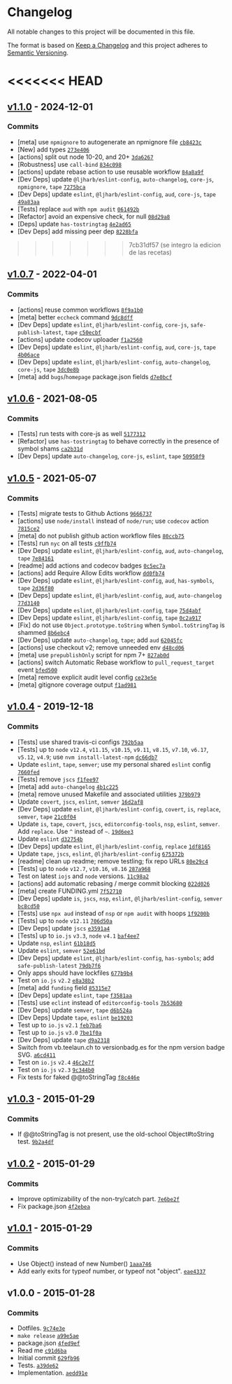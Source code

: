 # Changelog

All notable changes to this project will be documented in this file.

The format is based on [Keep a Changelog](https://keepachangelog.com/en/1.0.0/)
and this project adheres to [Semantic Versioning](https://semver.org/spec/v2.0.0.html).

<<<<<<< HEAD
=======
## [v1.1.0](https://github.com/inspect-js/is-number-object/compare/v1.0.7...v1.1.0) - 2024-12-01

### Commits

- [meta] use `npmignore` to autogenerate an npmignore file [`cb8423c`](https://github.com/inspect-js/is-number-object/commit/cb8423cd42bded7c9321e785a97c5305c2706b02)
- [New] add types [`273e406`](https://github.com/inspect-js/is-number-object/commit/273e4063e786210ce135237f1232630eecc22a88)
- [actions] split out node 10-20, and 20+ [`3da6267`](https://github.com/inspect-js/is-number-object/commit/3da6267437bbc8d8322abc231f6fbcdbdce1b9b4)
- [Robustness] use `call-bind` [`834c098`](https://github.com/inspect-js/is-number-object/commit/834c09801d923ddf638585a94020b7c3b3cec3dc)
- [actions] update rebase action to use reusable workflow [`84a8a9f`](https://github.com/inspect-js/is-number-object/commit/84a8a9f61b1e098cba7d2603d98c06fc96b60d60)
- [Dev Deps] update `@ljharb/eslint-config`, `auto-changelog`, `core-js`, `npmignore`, `tape` [`7275bca`](https://github.com/inspect-js/is-number-object/commit/7275bcad3910fe3073ca960fdb8018904f4eb5a0)
- [Dev Deps] update `eslint`, `@ljharb/eslint-config`, `aud`, `core-js`, `tape` [`49a83aa`](https://github.com/inspect-js/is-number-object/commit/49a83aa830081afcbeae32adcd853f19202acc89)
- [Tests] replace `aud` with `npm audit` [`061492b`](https://github.com/inspect-js/is-number-object/commit/061492b782012e0d58714bdf8a1423910d6ea49a)
- [Refactor] avoid an expensive check, for null [`08d29a8`](https://github.com/inspect-js/is-number-object/commit/08d29a8442f5340eedc3817eddd8d1f4bfd02be2)
- [Deps] update `has-tostringtag` [`4e2ad65`](https://github.com/inspect-js/is-number-object/commit/4e2ad656b23fcfdc3fe8979c7865f501f49c4704)
- [Dev Deps] add missing peer dep [`8228bfa`](https://github.com/inspect-js/is-number-object/commit/8228bfa94317d0cd5a5e880991cb3c0f0c5e119b)

>>>>>>> 7cb31df57 (se integro la edicion de las recetas)
## [v1.0.7](https://github.com/inspect-js/is-number-object/compare/v1.0.6...v1.0.7) - 2022-04-01

### Commits

- [actions] reuse common workflows [`8f9a1b0`](https://github.com/inspect-js/is-number-object/commit/8f9a1b040a435a5c5d12150952d0e6f96d4f713a)
- [meta] better `eccheck` command [`9dc8dff`](https://github.com/inspect-js/is-number-object/commit/9dc8dff273e4d0b954fd4f2a2eacc849d321b646)
- [Dev Deps] update `eslint`, `@ljharb/eslint-config`, `core-js`, `safe-publish-latest`, `tape` [`c50ecbf`](https://github.com/inspect-js/is-number-object/commit/c50ecbfc7577c69324fca4d2b40dd354c5156be9)
- [actions] update codecov uploader [`f1a2560`](https://github.com/inspect-js/is-number-object/commit/f1a2560d4a996abea90f7a792069a35359869b67)
- [Dev Deps] update `eslint`, `@ljharb/eslint-config`, `aud`, `core-js`, `tape` [`4b06ace`](https://github.com/inspect-js/is-number-object/commit/4b06aceeba2ebf0887af020aa89caad8950e5f47)
- [Dev Deps] update `eslint`, `@ljharb/eslint-config`, `auto-changelog`, `core-js`, `tape` [`3dc0e8b`](https://github.com/inspect-js/is-number-object/commit/3dc0e8b0fcc96a9bc9936e9a62a523fe67bafca5)
- [meta] add `bugs`/`homepage` package.json fields [`d7e0bcf`](https://github.com/inspect-js/is-number-object/commit/d7e0bcf1fe1b4a48d6500266c8b4058c854fecba)

## [v1.0.6](https://github.com/inspect-js/is-number-object/compare/v1.0.5...v1.0.6) - 2021-08-05

### Commits

- [Tests] run tests with core-js as well [`5177312`](https://github.com/inspect-js/is-number-object/commit/51773120b18e27bfe8a3bd228ef2e21f5802f338)
- [Refactor] use `has-tostringtag` to behave correctly in the presence of symbol shams [`ca2b31d`](https://github.com/inspect-js/is-number-object/commit/ca2b31d81c5d7d9b11e812dee58cd627a6d634e2)
- [Dev Deps] update `auto-changelog`, `core-js`, `eslint`, `tape` [`50950f9`](https://github.com/inspect-js/is-number-object/commit/50950f962a4b1188c478f6034194d7eb4314c884)

## [v1.0.5](https://github.com/inspect-js/is-number-object/compare/v1.0.4...v1.0.5) - 2021-05-07

### Commits

- [Tests] migrate tests to Github Actions [`9666737`](https://github.com/inspect-js/is-number-object/commit/96667372f8e36f70516218f86318f957f8c175ad)
- [actions] use `node/install` instead of `node/run`; use `codecov` action [`7815ce2`](https://github.com/inspect-js/is-number-object/commit/7815ce21cb5662c2d1651b3ec302f186aa8a016b)
- [meta] do not publish github action workflow files [`80ccb75`](https://github.com/inspect-js/is-number-object/commit/80ccb7509f91732675b018cc1a636d649a92889e)
- [Tests] run `nyc` on all tests [`c9ffb74`](https://github.com/inspect-js/is-number-object/commit/c9ffb74443690ef22f9aa7dd35855fd1e3be5184)
- [Dev Deps] update `eslint`, `@ljharb/eslint-config`, `aud`, `auto-changelog`, `tape` [`7e84161`](https://github.com/inspect-js/is-number-object/commit/7e84161d089c87ef42e3639ac1889642624ebd28)
- [readme] add actions and codecov badges [`0c5ec7a`](https://github.com/inspect-js/is-number-object/commit/0c5ec7aa87dac27bdcda2365124c3aa0ccf9c278)
- [actions] add Require Allow Edits workflow [`dd0fb74`](https://github.com/inspect-js/is-number-object/commit/dd0fb74b2ecb630ea7778a6f06dcc017323a3c1d)
- [Dev Deps] update `eslint`, `@ljharb/eslint-config`, `aud`, `has-symbols`, `tape` [`2d36f80`](https://github.com/inspect-js/is-number-object/commit/2d36f809a7b9896958b0b0f3b69be0067caedb45)
- [Dev Deps] update `eslint`, `@ljharb/eslint-config`, `aud`, `auto-changelog` [`77d3140`](https://github.com/inspect-js/is-number-object/commit/77d3140557d483e467ce070b21bf384e9a7562d5)
- [Dev Deps] update `eslint`, `@ljharb/eslint-config`, `tape` [`75d4abf`](https://github.com/inspect-js/is-number-object/commit/75d4abf34168e69d73f621c696a16179ddc0873c)
- [Dev Deps] update `eslint`, `@ljharb/eslint-config`, `tape` [`0c2a917`](https://github.com/inspect-js/is-number-object/commit/0c2a917e4802b102888759fad912bd9faa5587f7)
- [Fix] do not use `Object.prototype.toString` when `Symbol.toStringTag` is shammed [`8b6ebc4`](https://github.com/inspect-js/is-number-object/commit/8b6ebc489db14a0c369214e081413f326fc0d598)
- [Dev Deps] update `auto-changelog`, `tape`; add `aud` [`62045fc`](https://github.com/inspect-js/is-number-object/commit/62045fcaddb9e4d3ef81068e99d07d21cd62023b)
- [actions] use checkout v2; remove unneeded env [`d48cd06`](https://github.com/inspect-js/is-number-object/commit/d48cd06720ea71f278a6d35c6f0a8ec04242a58f)
- [meta] use `prepublishOnly` script for npm 7+ [`827ab0d`](https://github.com/inspect-js/is-number-object/commit/827ab0d52d25f46d232ae7442ece270dec2de1df)
- [actions] switch Automatic Rebase workflow to `pull_request_target` event [`bfed500`](https://github.com/inspect-js/is-number-object/commit/bfed500e6cc3cd3b9e7ffea78429c59857035791)
- [meta] remove explicit audit level config [`ce23e5e`](https://github.com/inspect-js/is-number-object/commit/ce23e5e49fbebe190267d8c99ddfd880a963b7ee)
- [meta] gitignore coverage output [`f1ad981`](https://github.com/inspect-js/is-number-object/commit/f1ad98106549c1c88322d8cb206068ea4c5bd424)

## [v1.0.4](https://github.com/inspect-js/is-number-object/compare/v1.0.3...v1.0.4) - 2019-12-18

### Commits

- [Tests] use shared travis-ci configs [`792b5aa`](https://github.com/inspect-js/is-number-object/commit/792b5aa5e7313ddf5507f7283bb7d5d5c646b11b)
- [Tests] up to `node` `v12.4`, `v11.15`, `v10.15`, `v9.11`, `v8.15`, `v7.10`, `v6.17`, `v5.12`, `v4.9`; use `nvm install-latest-npm` [`dc66db7`](https://github.com/inspect-js/is-number-object/commit/dc66db7dd1eca0263f6602597eb40601519e912e)
- Update `eslint`, `tape`, `semver`; use my personal shared `eslint` config [`7660fed`](https://github.com/inspect-js/is-number-object/commit/7660fed03a7060eb5c91e74b9a17303d4fac1056)
- [Tests] remove `jscs` [`f1fee97`](https://github.com/inspect-js/is-number-object/commit/f1fee97423478bcc653c844fadda55138d9b9a54)
- [meta] add `auto-changelog` [`4b1c225`](https://github.com/inspect-js/is-number-object/commit/4b1c2253770eb18761a1e8b157772028d6f742c4)
- [meta] remove unused Makefile and associated utilities [`379b979`](https://github.com/inspect-js/is-number-object/commit/379b9793d9c61d7889e53bd9de9578dca9964ebc)
- Update `covert`, `jscs`, `eslint`, `semver` [`16d2af8`](https://github.com/inspect-js/is-number-object/commit/16d2af82a6c93aee614f7a4b2c468411c743e95f)
- [Dev Deps] update `eslint`, `@ljharb/eslint-config`, `covert`, `is`, `replace`, `semver`, `tape` [`21c0f04`](https://github.com/inspect-js/is-number-object/commit/21c0f0431984b87443c6acb9f003368feb7b4368)
- Update `is`, `tape`, `covert`, `jscs`, `editorconfig-tools`, `nsp`, `eslint`, `semver`. Add `replace`. Use `^` instead of `~`. [`19d6ee3`](https://github.com/inspect-js/is-number-object/commit/19d6ee3a3d4a87764d57316804fd8b882ba5197c)
- Update `eslint` [`d32754b`](https://github.com/inspect-js/is-number-object/commit/d32754bcca0033e01eba531c4353d1239e992203)
- [Dev Deps] update `eslint`, `@ljharb/eslint-config`, `replace` [`1df8165`](https://github.com/inspect-js/is-number-object/commit/1df8165dd63d9f2f78ccb78e905d0a6b3e302884)
- Update `tape`, `jscs`, `eslint`, `@ljharb/eslint-config` [`675372b`](https://github.com/inspect-js/is-number-object/commit/675372b115fb20b5034f40bcbb5560c6c0512746)
- [readme] clean up readme; remove testling; fix repo URLs [`80e29c4`](https://github.com/inspect-js/is-number-object/commit/80e29c4d6d0811fc361e95ee83b81280bf3ae3f5)
- [Tests] up to `node` `v12.7`, `v10.16`, `v8.16` [`287a968`](https://github.com/inspect-js/is-number-object/commit/287a9687b1fc3d091ec231c06f19a19ff7b0e8f6)
- Test on latest `iojs` and `node` versions. [`11c98a2`](https://github.com/inspect-js/is-number-object/commit/11c98a23b232cb21c7daab797fd63875c2970681)
- [actions] add automatic rebasing / merge commit blocking [`022d026`](https://github.com/inspect-js/is-number-object/commit/022d026129df445f239ba2ecd8d47a2786242d75)
- [meta] create FUNDING.yml [`7f52710`](https://github.com/inspect-js/is-number-object/commit/7f527107168aad7108b7c262d295dcf44e03214d)
- [Dev Deps] update `is`, `jscs`, `nsp`, `eslint`, `@ljharb/eslint-config`, `semver` [`bc8cd50`](https://github.com/inspect-js/is-number-object/commit/bc8cd508fe4440168f9b049be3ddf93c56c06c49)
- [Tests] use `npx aud` instead of `nsp` or `npm audit` with hoops [`1f9200b`](https://github.com/inspect-js/is-number-object/commit/1f9200b7c56840dc23eeeca5d0ee4f64a0446e08)
- [Tests] up to `node` `v12.11` [`706d50a`](https://github.com/inspect-js/is-number-object/commit/706d50a779b90feb3f4d2ae88d8189d19b913073)
- [Dev Deps] update `jscs` [`e3591a4`](https://github.com/inspect-js/is-number-object/commit/e3591a445b1af25d46632eafea51efa07b4eb6dc)
- [Tests] up to `io.js` `v3.3`, `node` `v4.1` [`baf4ee7`](https://github.com/inspect-js/is-number-object/commit/baf4ee749fb65ec12e9cab102e77aa0e14312109)
- Update `nsp`, `eslint` [`61b18d5`](https://github.com/inspect-js/is-number-object/commit/61b18d5b44542fddf4950534d506b20d8c8b1f44)
- Update `eslint`, `semver` [`52e61bd`](https://github.com/inspect-js/is-number-object/commit/52e61bd4334c0a1afacd147fd0bc1e2c1be10df5)
- [Dev Deps] update `eslint`, `@ljharb/eslint-config`, `has-symbols`; add `safe-publish-latest` [`79db7f6`](https://github.com/inspect-js/is-number-object/commit/79db7f610d2bcf5f0d6e8ca834f7402504101072)
- Only apps should have lockfiles [`677b9b4`](https://github.com/inspect-js/is-number-object/commit/677b9b4fb6ad9d7b984cb0f89c8b5a6df143b29a)
- Test on `io.js` `v2.2` [`e8a38b2`](https://github.com/inspect-js/is-number-object/commit/e8a38b2fe73b841b0ed55d9f60573d460a4f2a62)
- [meta] add `funding` field [`85315e7`](https://github.com/inspect-js/is-number-object/commit/85315e75c119a2aef70a766f2ddc1079b64d006b)
- [Dev Deps] update `eslint`, `tape` [`f3581aa`](https://github.com/inspect-js/is-number-object/commit/f3581aaea310546f6ee4612990468d39f058d320)
- [Tests] use `eclint` instead of `editorconfig-tools` [`7b53680`](https://github.com/inspect-js/is-number-object/commit/7b5368071000eb1c715aeeee5ff47ffdbee9fe5c)
- [Dev Deps] update `semver`, `tape` [`d6b524a`](https://github.com/inspect-js/is-number-object/commit/d6b524ac2e8c0240c436cbe8828671e383d51fd5)
- [Dev Deps] Update `tape`, `eslint` [`be19203`](https://github.com/inspect-js/is-number-object/commit/be19203dee0aa70ff8f09823bf880a38b824e1ed)
- Test up to `io.js` `v2.1` [`feb7ba6`](https://github.com/inspect-js/is-number-object/commit/feb7ba63a0816f1d36419ce240f96e9b4e4c90ba)
- Test up to `io.js` `v3.0` [`7be1f0a`](https://github.com/inspect-js/is-number-object/commit/7be1f0a25dc59b6606be9ee1ace38cb7039a59d2)
- [Dev Deps] update `tape` [`d9a2318`](https://github.com/inspect-js/is-number-object/commit/d9a2318bc82477e9321e961def11e28d364e5562)
- Switch from vb.teelaun.ch to versionbadg.es for the npm version badge SVG. [`a6cd411`](https://github.com/inspect-js/is-number-object/commit/a6cd411c6bd92691a48b52683afce584c2c6b21b)
- Test on `io.js` `v2.4` [`46c2e7f`](https://github.com/inspect-js/is-number-object/commit/46c2e7f2ce8ad7f8ab3c1da827d93fc2780eff06)
- Test on `io.js` `v2.3` [`9c344b0`](https://github.com/inspect-js/is-number-object/commit/9c344b0df83628908a1f776a3f2e5fc4fae1d4d2)
- Fix tests for faked @@toStringTag [`f8c446e`](https://github.com/inspect-js/is-number-object/commit/f8c446e9fc320c23807717356e259529f494b9f3)

## [v1.0.3](https://github.com/inspect-js/is-number-object/compare/v1.0.2...v1.0.3) - 2015-01-29

### Commits

- If @@toStringTag is not present, use the old-school Object#toString test. [`9b2a4df`](https://github.com/inspect-js/is-number-object/commit/9b2a4df6ccf903e89198d4244eeb7f47a7056327)

## [v1.0.2](https://github.com/inspect-js/is-number-object/compare/v1.0.1...v1.0.2) - 2015-01-29

### Commits

- Improve optimizability of the non-try/catch part. [`7e6be2f`](https://github.com/inspect-js/is-number-object/commit/7e6be2fd2346557fc81bd544ac8745021c50e266)
- Fix package.json [`4f2ebea`](https://github.com/inspect-js/is-number-object/commit/4f2ebeae09c45e1eefeb2c10a011ff2ef0aca921)

## [v1.0.1](https://github.com/inspect-js/is-number-object/compare/v1.0.0...v1.0.1) - 2015-01-29

### Commits

- Use Object() instead of new Number() [`1aaa746`](https://github.com/inspect-js/is-number-object/commit/1aaa746c26878a0f698aabea4d88215311f2a38d)
- Add early exits for typeof number, or typeof not "object". [`eae4337`](https://github.com/inspect-js/is-number-object/commit/eae43375d3f88e04bb10eabd954e5a6b66ad5305)

## v1.0.0 - 2015-01-28

### Commits

- Dotfiles. [`9c74e3e`](https://github.com/inspect-js/is-number-object/commit/9c74e3eb2b10398d4022de7c4015531e874f06c8)
- `make release` [`a99e5ae`](https://github.com/inspect-js/is-number-object/commit/a99e5aeb3995a7d543fc5833722bc02011fabad6)
- package.json [`4fed9ef`](https://github.com/inspect-js/is-number-object/commit/4fed9ef7c35ccfc45ca8acd3c92c9cb91c7daa6d)
- Read me [`c91d6ba`](https://github.com/inspect-js/is-number-object/commit/c91d6ba00de79eaaac5fec7c9d8866d61d0abb62)
- Initial commit [`629fb96`](https://github.com/inspect-js/is-number-object/commit/629fb969f076e0802c799b368c7b02556bb0750e)
- Tests. [`a39de62`](https://github.com/inspect-js/is-number-object/commit/a39de624785cc204ed7c0ea5518f1c878870ceb1)
- Implementation. [`aedd91e`](https://github.com/inspect-js/is-number-object/commit/aedd91e6fc23f00852ad1266b6c19f32b7f93a22)
